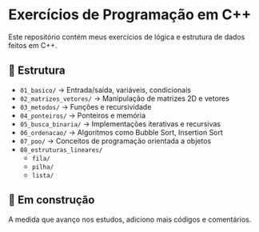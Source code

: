 # Exercícios de Programação em C++

Este repositório contém meus exercícios de lógica e estrutura de dados feitos em C++.

## 📁 Estrutura

- `01_basico/` → Entrada/saída, variáveis, condicionais
- `02_matrizes_vetores/` → Manipulação de matrizes 2D e vetores
- `03_metodos/` → Funções e recursividade
- `04_ponteiros/` → Ponteiros e memória
- `05_busca_binaria/` → Implementações iterativas e recursivas
- `06_ordenacao/` → Algoritmos como Bubble Sort, Insertion Sort
- `07_poo/` → Conceitos de programação orientada a objetos
- `08_estruturas_lineares/`  
  - `fila/`  
  - `pilha/`  
  - `lista/`  

## 🚧 Em construção

A medida que avanço nos estudos, adiciono mais códigos e comentários.
